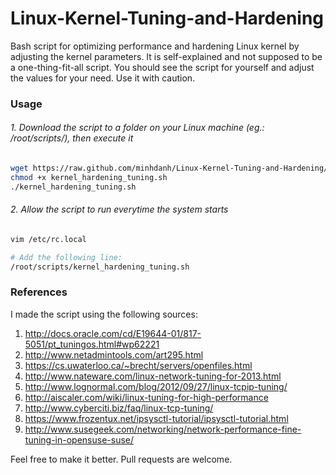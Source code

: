 Linux-Kernel-Tuning-and-Hardening
=================================

Bash script for optimizing performance and hardening Linux kernel by adjusting the kernel parameters. It is self-explained and not supposed to be a one-thing-fit-all script. You should see the script for yourself and adjust the values for your need. Use it with caution. 

### Usage

###### 1. Download the script to a folder on your Linux machine (eg.: /root/scripts/), then execute it

```bash
wget https://raw.github.com/minhdanh/Linux-Kernel-Tuning-and-Hardening/master/kernel_hardening_tuning.sh
chmod +x kernel_hardening_tuning.sh
./kernel_hardening_tuning.sh
```

###### 2. Allow the script to run everytime the system starts

````bash
vim /etc/rc.local

# Add the following line:
/root/scripts/kernel_hardening_tuning.sh
````

### References

I made the script using the following sources:

1. http://docs.oracle.com/cd/E19644-01/817-5051/pt_tuningos.html#wp62221
2. http://www.netadmintools.com/art295.html
3. https://cs.uwaterloo.ca/~brecht/servers/openfiles.html
4. http://www.nateware.com/linux-network-tuning-for-2013.html
5. http://www.lognormal.com/blog/2012/09/27/linux-tcpip-tuning/
6. http://aiscaler.com/wiki/linux-tuning-for-high-performance
7. http://www.cyberciti.biz/faq/linux-tcp-tuning/
8. https://www.frozentux.net/ipsysctl-tutorial/ipsysctl-tutorial.html
9. http://www.susegeek.com/networking/network-performance-fine-tuning-in-opensuse-suse/


Feel free to make it better. Pull requests are welcome.
